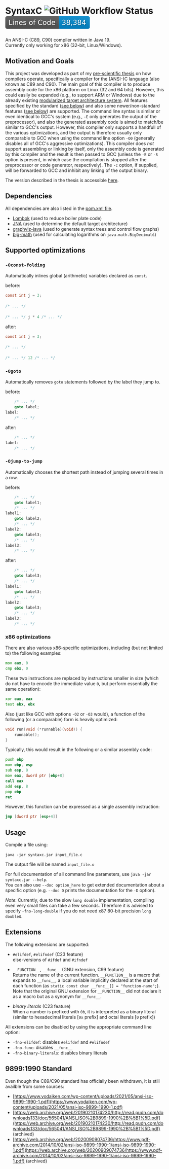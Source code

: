 # SyntaxC ![GitHub Workflow Status](https://img.shields.io/github/actions/workflow/status/Synt4xErr0r4/syntaxc/maven.yml) ![LoC](https://raw.githubusercontent.com/Synt4xErr0r4/syntaxc/image-data/badge.svg)

An ANSI-C (C89, C90) compiler written in Java 19.  
Currently only working for x86 (32-bit, Linux/Windows).

## Motivation and Goals

This project was developed as part of my [pre-scientific thesis](https://www.ahs-vwa.at/) on how compilers operate, specifically a compiler for the (ANSI-)C language (also known as C89 and C90). The main goal of this compiler is to produce assembly code for the x86 platform on Linux (32 and 64 bits). However, this could easily be expanded (e.g., to support ARM or Windows) due to the already existing [modularized target architecture system](https://github.com/Synt4xErr0r4/syntaxc/blob/main/src/main/java/at/syntaxerror/syntaxc/generator/arch/ArchitectureRegistry.java). All features specified by the standard ([see below](#98991990-standard)) and also some newer/non-standard features ([see below](#extensions)) are supported. The command line syntax is similar or even identical to GCC's system (e.g., `-E` only generates the output of the preprocessor), and also the generated assembly code is aimed to match/be similar to GCC's output. However, this compiler only supports a handfull of the various optimizations, and the output is therefore usually only comparable to GCC when using the command line option `-O0` (generally disables all of GCC's aggressive optimizations). This compiler does *not* support assembling or linking by itself, only the assembly code is generated by this compiler and the result is then passed to GCC (unless the `-E` or `-S` option is present, in which case the compilation is stopped after the preprocessor or code generator, respectively). The `-c` option, if supplied, will be forwarded to GCC and inhibit any linking of the output binary.

The version described in the thesis is accessible [here](https://github.com/Synt4xErr0r4/syntaxc/tree/vwa).

## Dependencies

All dependencies are also listed in the [pom.xml file](https://github.com/Synt4xErr0r4/syntaxc/blob/main/pom.xml).

- [Lombok](https://projectlombok.org/) (used to reduce boiler plate code)
- [JNA](https://github.com/java-native-access/jna) (used to determine the default target architecture)
- [graphviz-java](https://github.com/nidi3/graphviz-java) (used to generate syntax trees and control flow graphs)
- [big-math](https://github.com/eobermuhlner/big-math) (used for calculating logarithms on `java.math.BigDecimal`s)

## Supported optimizations

### `-Oconst-folding`

Automatically inlines global (arithmetic) variables declared as `const`.

before:

```c
const int j = 3;

/* ... */

/* ... */ j * 4 /* ... */
```

after:

```c
const int j = 3;

/* ... */

/* ... */ 12 /* ... */
```

### `-Ogoto`

Automatically removes `goto` statements followed by the label they jump to.

before:

```c
    /* ... */
    goto label;
label:
    /* ... */
```

after:

```c
    /* ... */
label:
    /* ... */
```

### `-Ojump-to-jump`

Automatically chooses the shortest path instead of jumping several times in a row.

before:

```c
    /* ... */
    goto label1;
    /* ... */
label1:
    goto label2;
    /* ... */
label2:
    goto label3;
    /* ... */
label3:
    /* ... */
```

after:

```c
    /* ... */
    goto label3;
    /* ... */
label1:
    goto label3;
    /* ... */
label2:
    goto label3;
    /* ... */
label3:
    /* ... */
```

### x86 optimizations

There are also various x86-specific optimizations, including (but not limited to) the following examples:

```asm
mov eax, 0
cmp ebx, 0
```

These two instructions are replaced by instructions smaller in size (which do not have to encode the immediate value `0`, but perform essentially the same operation):

```asm
xor eax, eax
test ebx, ebx
```

Also (just like GCC with options `-O2` or `-O3` would), a function of the following (or a comparable) form is heavily optimized:

```c
void run(void (*runnable)(void)) {
    runnable();
}
```

Typically, this would result in the following or a similar assembly code:

```asm
push ebp
mov ebp, esp
sub esp, 8
mov eax, dword ptr [ebp+8]
call eax
add esp, 8
pop ebp
ret
```

However, this function can be expressed as a single assembly instruction:

```asm
jmp [dword ptr [esp+4]]
```

## Usage

Compile a file using:

`java -jar syntaxc.jar input_file.c`

The output file will be named `input_file.o`

For full documentation of all command line parameters,
use `java -jar syntaxc.jar --help`.  
You can also use `--doc option_here` to get extended documentation about a specific option (e.g. `--doc D` prints the documentation for the `-D` option).

*Note*: Currently, due to the slow `long double` implementation, compiling even very small files can take a few seconds. Therefore it is advised to specify `-fno-long-double` if you do not need x87 80-bit precision `long double`s.

## Extensions

The following extensions are supported:

- `#elifdef`, `#elifndef` (C23 feature)  
  else-versions of `#ifdef` and `#ifndef`

- `__FUNCTION__`, `__func__` (GNU extension, C99 feature)  
  Returns the name of the current function.
  `__FUNCTION__` is a macro that expands to `__func__`,
  a local variable implicitly declared at the start of
  each function (as `static const char __func__[] = "function-name";`).  
  Note that the original GNU extension for `__FUNCTION__` did not declare
  it as a macro but as a synonym for `__func__`.

- *binary literals* (C23 feature)  
  When a number is prefixed with `0b`, it is interpreted as a binary literal (similar to hexadecimal literals [`0x` prefix] and octal literals [`0` prefix])

All extensions can be disabled by using the appropriate command line option:

- `-fno-elifdef`: disables `#elifdef` and `#elifndef`
- `-fno-func`: disables `__func__`
- `-fno-binary-literals`: disables binary literals

## 9899:1990 Standard

Even though the C89/C90 standard has officially been withdrawn, it is still availble from some sources:

- [https://www.yodaiken.com/wp-content/uploads/2021/05/ansi-iso-9899-1990-1.pdf](https://www.yodaiken.com/wp-content/uploads/2021/05/ansi-iso-9899-1990-1.pdf)
- [https://web.archive.org/web/20190210174230/http://read.pudn.com/downloads133/doc/565041/ANSI_ISO%2B9899-1990%2B%5B1%5D.pdf](https://web.archive.org/web/20190210174230/http://read.pudn.com/downloads133/doc/565041/ANSI_ISO%2B9899-1990%2B%5B1%5D.pdf) (archived)
- [https://web.archive.org/web/20200909074736/https://www.pdf-archive.com/2014/10/02/ansi-iso-9899-1990-1/ansi-iso-9899-1990-1.pdf](https://web.archive.org/web/20200909074736/https://www.pdf-archive.com/2014/10/02/ansi-iso-9899-1990-1/ansi-iso-9899-1990-1.pdf) (archived)
